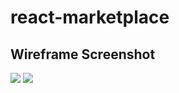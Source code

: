 # react-marketplace

## Wireframe Screenshot
![](http://i.imgur.com/613SAI9.png)
![](http://i.imgur.com/YkiVahv.png)
